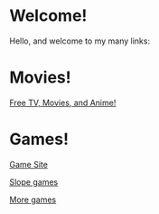 # Welcome!
Hello, and welcome to my many links:
# Movies!
[Free TV, Movies, and Anime!](https://skooltv.github.io/#/search/movie)
# Games!
[Game Site](https://kingofsteves1.github.io/ban/)

[Slope games](https://slope-game.github.io)

[More games](https://lioxryt.vercel.app/)
